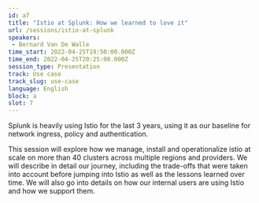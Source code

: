 ```yaml
---
id: a7
title: "Istio at Splunk: How we learned to love it"
url: /sessions/istio-at-splunk
speakers:
 - Bernard Van De Walle
time_start: 2022-04-25T19:50:00.000Z
time_end: 2022-04-25T20:25:00.000Z
session_type: Presentation
track: Use case
track_slug: use-case
language: English
block: a
slot: 7
---
```


Splunk is heavily using Istio for the last 3 years, using it as our baseline for network ingress, policy and authentication.

This session will explore how we manage, install and operationalize istio at scale on more than 40 clusters across multiple regions and providers. We will describe in detail our journey, including the trade-offs that were taken into account before jumping into Istio as well as the lessons learned over time. We will also go into details on how our internal users are using Istio and how we support them.